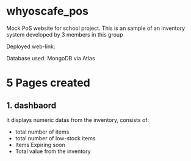 # whyoscafe_pos
Mock PoS website for school project.
This is an sample of an inventory system developed by
3 members in this group

Deployed web-link:


Database used: MongoDB via Atlas

# 5 Pages created
## 1. dashbaord
It displays numeric datas from the inventory,
consists of: 
- total number of items
- total number of low-stock items
- Items Expiring soon
- Total value from the inventory
